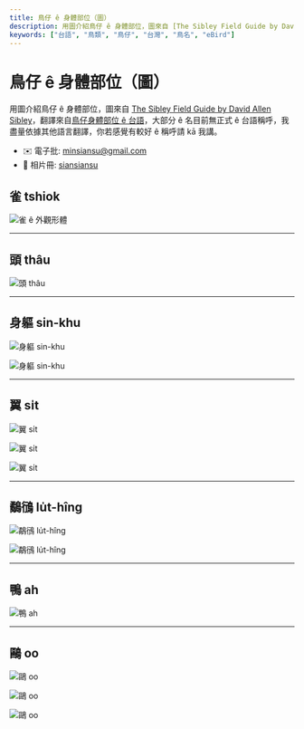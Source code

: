 ```yaml
---
title: 鳥仔 ê 身體部位（圖）
description: 用圖介紹鳥仔 ê 身體部位，圖來自 [The Sibley Field Guide by David Allen Sibley](https://www.audubon.org/marketplace/sibley-field-guides)，翻譯來自[鳥仔身體部位 ê 台語](./anatomy.md)，大部分 ê 名目前無正式 ê 台語稱呼，我盡量依據其他語言翻譯，你若感覺有較好 ê 稱呼請 kā 我講。
keywords: ["台語", "鳥類", "鳥仔", "台灣", "鳥名", "eBird"]
---
```


# 鳥仔 ê 身體部位（圖）

用圖介紹鳥仔 ê 身體部位，圖來自 [The Sibley Field Guide by David Allen Sibley](https://www.audubon.org/marketplace/sibley-field-guides)，翻譯來自[鳥仔身體部位 ê 台語](./anatomy.md)，大部分 ê 名目前無正式 ê 台語稱呼，我盡量依據其他語言翻譯，你若感覺有較好 ê 稱呼請 kā 我講。

- ✉️ 電子批: [minsiansu@gmail.com](mailto:minsiansu@gmail.com)
- 📸 相片冊: [siansiansu](https://www.instagram.com/siansiansu/)

## 雀 tshiok

![雀 ê 外觀形體](./img/tshiok.png)

---

## 頭 thâu

![頭 thâu](./img/thau.png)

---

## 身軀 sin-khu

![身軀 sin-khu](./img/sin-khu-1.png)

![身軀 sin-khu](./img/sin-khu-2.png)

---

## 翼 si̍t

![翼 si̍t](./img/sit-1.png)

![翼 si̍t](./img/sit-2.png)

![翼 si̍t](./img/sit-3.png)

---

## 鷸鴴 lu̍t-hîng

![鷸鴴 lu̍t-hîng](./img/lut-hing-1.png)

![鷸鴴 lu̍t-hîng](./img/lut-hing-2.png)

---

## 鴨 ah

![鴨 ah](./img/ah.png)

---

## 鷗 oo

![鷗 oo](./img/oo-1.png)

![鷗 oo](./img/oo-2.png)

![鷗 oo](./img/oo-3.png)
